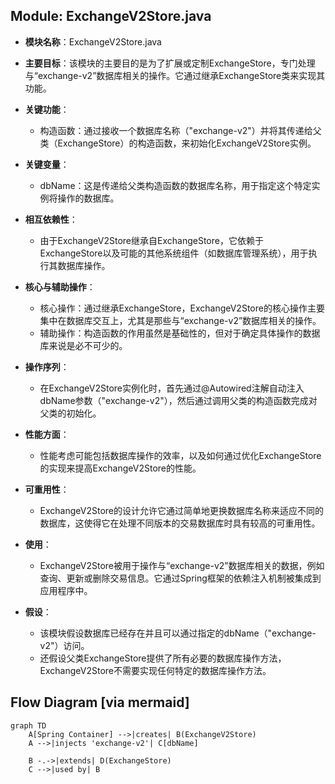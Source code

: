 ## Module: ExchangeV2Store.java
- **模块名称**：ExchangeV2Store.java

- **主要目标**：该模块的主要目的是为了扩展或定制ExchangeStore，专门处理与“exchange-v2”数据库相关的操作。它通过继承ExchangeStore类来实现其功能。

- **关键功能**：
  - 构造函数：通过接收一个数据库名称（"exchange-v2"）并将其传递给父类（ExchangeStore）的构造函数，来初始化ExchangeV2Store实例。

- **关键变量**：
  - dbName：这是传递给父类构造函数的数据库名称，用于指定这个特定实例将操作的数据库。

- **相互依赖性**：
  - 由于ExchangeV2Store继承自ExchangeStore，它依赖于ExchangeStore以及可能的其他系统组件（如数据库管理系统），用于执行其数据库操作。

- **核心与辅助操作**：
  - 核心操作：通过继承ExchangeStore，ExchangeV2Store的核心操作主要集中在数据库交互上，尤其是那些与“exchange-v2”数据库相关的操作。
  - 辅助操作：构造函数的作用虽然是基础性的，但对于确定具体操作的数据库来说是必不可少的。

- **操作序列**：
  - 在ExchangeV2Store实例化时，首先通过@Autowired注解自动注入dbName参数（"exchange-v2"），然后通过调用父类的构造函数完成对父类的初始化。

- **性能方面**：
  - 性能考虑可能包括数据库操作的效率，以及如何通过优化ExchangeStore的实现来提高ExchangeV2Store的性能。

- **可重用性**：
  - ExchangeV2Store的设计允许它通过简单地更换数据库名称来适应不同的数据库，这使得它在处理不同版本的交易数据库时具有较高的可重用性。

- **使用**：
  - ExchangeV2Store被用于操作与“exchange-v2”数据库相关的数据，例如查询、更新或删除交易信息。它通过Spring框架的依赖注入机制被集成到应用程序中。

- **假设**：
  - 该模块假设数据库已经存在并且可以通过指定的dbName（"exchange-v2"）访问。
  - 还假设父类ExchangeStore提供了所有必要的数据库操作方法，ExchangeV2Store不需要实现任何特定的数据库操作方法。
## Flow Diagram [via mermaid]
```mermaid
graph TD
    A[Spring Container] -->|creates| B(ExchangeV2Store)
    A -->|injects 'exchange-v2'| C[dbName]

    B -.->|extends| D(ExchangeStore)
    C -->|used by| B
```

